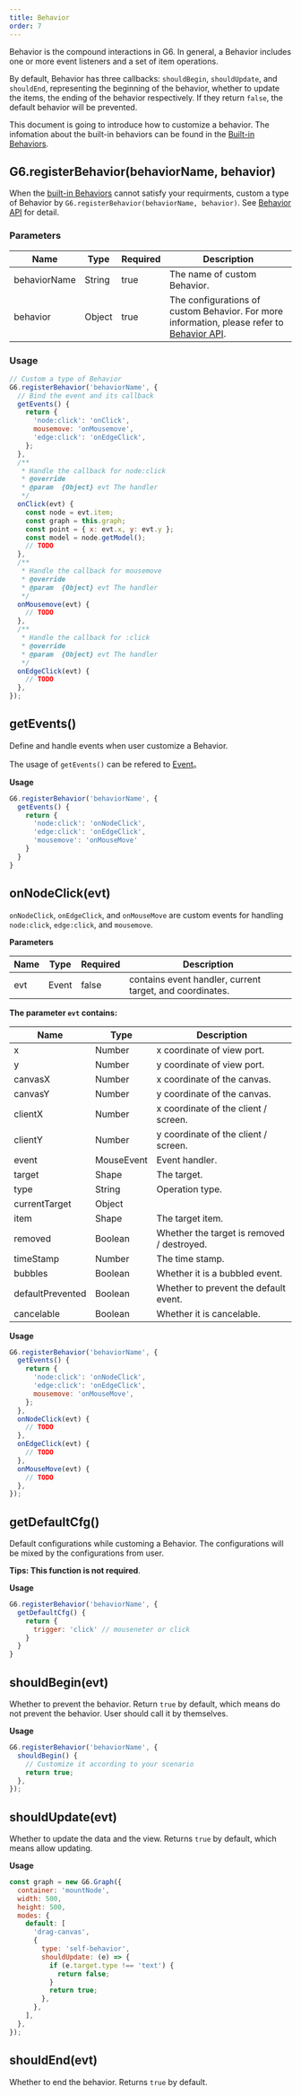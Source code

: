```yaml
---
title: Behavior
order: 7
---
```


Behavior is the compound interactions in G6. In general, a Behavior includes one or more event listeners and a set of item operations.

By default, Behavior has three callbacks: `shouldBegin`, `shouldUpdate`, and `shouldEnd`, representing the beginning of the behavior, whether to update the items, the ending of the behavior respectively. If they return `false`, the default behavior will be prevented.

This document is going to introduce how to customize a behavior. The infomation about the built-in behaviors can be found in the [Built-in Behaviors](/en/docs/manual/middle/states/defaultBehavior).


## G6.registerBehavior(behaviorName, behavior)

When the [built-in Behaviors](/en/docs/manual/middle/states/defaultBehavior) cannot satisfy your requirments, custom a type of Behavior by `G6.registerBehavior(behaviorName, behavior)`. See [Behavior API](/en/docs/api/Behavior) for detail.

### Parameters

| Name | Type | Required | Description |
| --- | --- | --- | --- |
| behaviorName | String | true | The name of custom Behavior. |
| behavior | Object | true | The configurations of custom Behavior. For more information, please refer to [Behavior API](/en/docs/api/Behavior). |

### Usage

```javascript
// Custom a type of Behavior
G6.registerBehavior('behaviorName', {
  // Bind the event and its callback
  getEvents() {
    return {
      'node:click': 'onClick',
      mousemove: 'onMousemove',
      'edge:click': 'onEdgeClick',
    };
  },
  /**
   * Handle the callback for node:click
   * @override
   * @param  {Object} evt The handler
   */
  onClick(evt) {
    const node = evt.item;
    const graph = this.graph;
    const point = { x: evt.x, y: evt.y };
    const model = node.getModel();
    // TODO
  },
  /**
   * Handle the callback for mousemove
   * @override
   * @param  {Object} evt The handler
   */
  onMousemove(evt) {
    // TODO
  },
  /**
   * Handle the callback for :click
   * @override
   * @param  {Object} evt The handler
   */
  onEdgeClick(evt) {
    // TODO
  },
});
```

## getEvents()

Define and handle events when user customize a Behavior.

The usage of `getEvents()` can be refered to [Event](/en/docs/api/Event)。

**Usage**

```javascript
G6.registerBehavior('behaviorName', {
  getEvents() {
    return {
      'node:click': 'onNodeClick',
      'edge:click': 'onEdgeClick',
      'mousemove': 'onMouseMove'
    }
  }
}
```

## onNodeClick(evt)

`onNodeClick`, `onEdgeClick`, and `onMouseMove` are custom events for handling `node:click`, `edge:click`, and `mousemove`.

**Parameters**

| Name | Type  | Required | Description                                              |
| ---- | ----- | -------- | -------------------------------------------------------- |
| evt  | Event | false    | contains event handler, current target, and coordinates. |

**The parameter `evt` contains:**

| Name             | Type       | Description                                |
| ---------------- | ---------- | ------------------------------------------ |
| x                | Number     | x coordinate of view port.                 |
| y                | Number     | y coordinate of view port.                 |
| canvasX          | Number     | x coordinate of the canvas.                |
| canvasY          | Number     | y coordinate of the canvas.                |
| clientX          | Number     | x coordinate of the client / screen.       |
| clientY          | Number     | y coordinate of the client / screen.       |
| event            | MouseEvent | Event handler.                             |
| target           | Shape      | The target.                                |
| type             | String     | Operation type.                            |
| currentTarget    | Object     |                                            |
| item             | Shape      | The target item.                           |
| removed          | Boolean    | Whether the target is removed / destroyed. |
| timeStamp        | Number     | The time stamp.                            |
| bubbles          | Boolean    | Whether it is a bubbled event.             |
| defaultPrevented | Boolean    | Whether to prevent the default event.      |
| cancelable       | Boolean    | Whether it is cancelable.                  |

**Usage**

```javascript
G6.registerBehavior('behaviorName', {
  getEvents() {
    return {
      'node:click': 'onNodeClick',
      'edge:click': 'onEdgeClick',
      mousemove: 'onMouseMove',
    };
  },
  onNodeClick(evt) {
    // TODO
  },
  onEdgeClick(evt) {
    // TODO
  },
  onMouseMove(evt) {
    // TODO
  },
});
```

## getDefaultCfg()

Default configurations while customing a Behavior. The configurations will be mixed by the configurations from user.

**Tips: This function is not required**.

**Usage**

```javascript
G6.registerBehavior('behaviorName', {
  getDefaultCfg() {
    return {
      trigger: 'click' // mouseneter or click
    }
  }
}
```

## shouldBegin(evt)

Whether to prevent the behavior. Return `true` by default, which means do not prevent the behavior. User should call it by themselves.

**Usage**

```javascript
G6.registerBehavior('behaviorName', {
  shouldBegin() {
    // Customize it according to your scenario
    return true;
  },
});
```

## shouldUpdate(evt)

Whether to update the data and the view. Returns `true` by default, which means allow updating.

**Usage**

```javascript
const graph = new G6.Graph({
  container: 'mountNode',
  width: 500,
  height: 500,
  modes: {
    default: [
      'drag-canvas',
      {
        type: 'self-behavior',
        shouldUpdate: (e) => {
          if (e.target.type !== 'text') {
            return false;
          }
          return true;
        },
      },
    ],
  },
});
```

## shouldEnd(evt)

Whether to end the behavior. Returns `true` by default.
